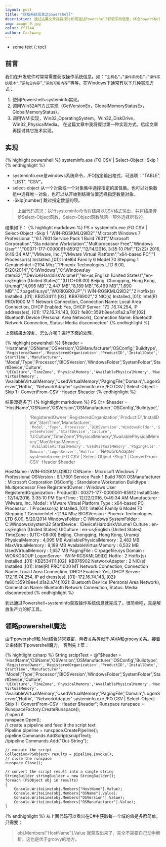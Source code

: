 ```yaml
---
layout: post
title: "获取系统信息之powershell"
description: 通过这篇文章我将探讨如何通过Powershell获取系统信息，体会powershell的魔法魅力。 
img: image-9.jpg
color: ff1744
author: Carlwang
---
```


* some text
{: toc}

## 前言
我们在开发软件时常常需要获取操作系统信息，如：``”主机名“``，``”操作系统名“``，``”操作系统版本“``,``“系统总内存”``,``“系统可用内存”``等等。在Windows下通常有以下几种实现方式：
1. 使用Powershell+systeminfo实现。
2. 调用Win32API方式实现（GetVersionEx，GlobalMemoryStatusEx，GlobalMemoryStatus）。
3. 调用WMI实现，Win32_OperatingSystem，Win32_DiskDrive，Win32_PhysicalMedia。
在这篇文章中我将探讨第一种实现方式。后续文章再探讨其它技术实现。

## 实现
{% highlight powershell %}
systeminfo.exe /FO CSV |
  Select-Object -Skip 1
{% endhighlight %}
- systeminfo.exe是windows系统命令，/FO指定输出格式，可选项："TABLE", "LIST", "CSV"。
- select-object 从一个对象或一个对象集中选择指定的属性集。也可以对象数组中选择唯一对象，也可以从开始到结束位置选择指定数量对象。
- -Skip[number] 跳过指定数量的项。



> 上面代码意思：执行systeminfo命令将结果以CSV格式输出，并将结果传给Select-Object函数，Select-Object函数除第一项外选择所有的。

结果如下：
{% highlight markdown %}
PS > systeminfo.exe /FO CSV | Select-Object -Skip 1
"WIN-RGSKMLQ9ID2","Microsoft Windows 7 Professional ","6.1.7601 Service Pack 1 Build 7601","Microsoft Corporation","Sta
ndalone Workstation","Multiprocessor Free","Windows User","","00371-177-0000061-85912","12/14/2016, 3:35:10 PM","12/22/
2016, 9:49:34 AM","VMware, Inc.","VMware Virtual Platform","x64-based PC","1 Processor(s) Installed.,[01]: Intel64 Fami
ly 6 Model 70 Stepping 1 GenuineIntel ~2194 Mhz","Phoenix Technologies LTD 6.00, 5/20/2014","C:\Windows","C:\Windows\sy
stem32","\Device\HarddiskVolume1","en-us;English (United States)","en-us;English (United States)","(UTC+08:00) Beijing,
 Chongqing, Hong Kong, Urumqi","4,095 MB","2,447 MB","8,189 MB","6,499 MB","1,690 MB","C:\pagefile.sys","WORKGROUP","\\
WIN-RGSKMLQ9ID2","2 Hotfix(s) Installed.,[01]: KB2534111,[02]: KB976902","2 NIC(s) Installed.,[01]: Intel(R) PRO/1000 M
T Network Connection,      Connection Name: Local Area Connection,      DHCP Enabled:    Yes,      DHCP Server:     172
.16.74.254,      IP address(es),      [01]: 172.16.74.143,      [02]: fe80::3591:8ee4:d1a2:a74f,[02]: Bluetooth Device
(Personal Area Network),      Connection Name: Bluetooth Network Connection,      Status:          Media disconnected"
{% endhighlight %}

上面结果太凌乱，怎么办呢？进行下面的处理。

{% highlight powershell %}
$header = 'Hostname','OSName','OSVersion','OSManufacturer','OSConfig','Buildtype',`
'RegisteredOwner','RegisteredOrganization','ProductID','InstallDate','StartTime','Manufacturer',`
'Model','Type','Processor','BIOSVersion','WindowsFolder','SystemFolder','StartDevice','Culture',`
'UICulture','TimeZone','PhysicalMemory','AvailablePhysicalMemory','MaxVirtualMemory',`
'AvailableVirtualMemory','UsedVirtualMemory','PagingFile','Domain','LogonServer','Hotfix',`
'NetworkAdapter'
systeminfo.exe /FO CSV |
  Select-Object -Skip 1 |
  ConvertFrom-CSV -Header $header
{% endhighlight %}

结果漂亮多了!
{% hightlight markdown %}
PS C:\> $header = 'HostName','OSName','OSVersion','OSManufacturer','OSConfig','Buildtype',`
>> 'RegisteredOwner','RegisteredOrganization','ProductID','InstallDate','StartTime','Manufacturer',`
>> 'Model','Type','Processor','BIOSVersion','WindowsFolder','SystemFolder','StartDevice','Culture',`
>> 'UICulture','TimeZone','PhysicalMemory','AvailablePhysicalMemory','MaxVirtualMemory',`
>> 'AvailableVirtualMemory','UsedVirtualMemory','PagingFile','Domain','LogonServer','Hotfix',`
>> 'NetworkAdapter'
>> systeminfo.exe /FO CSV |
>>   Select-Object -Skip 1 |
>>   ConvertFrom-CSV -Header $header
>>


HostName                : WIN-RGSKMLQ9ID2
OSName                  : Microsoft Windows 7 Professional
OSVersion               : 6.1.7601 Service Pack 1 Build 7601
OSManufacturer          : Microsoft Corporation
OSConfig                : Standalone Workstation
Buildtype               : Multiprocessor Free
RegisteredOwner         : Windows User
RegisteredOrganization  :
ProductID               : 00371-177-0000061-85912
InstallDate             : 12/14/2016, 3:35:10 PM
StartTime               : 12/22/2016, 9:49:34 AM
Manufacturer            : VMware, Inc.
Model                   : VMware Virtual Platform
Type                    : x64-based PC
Processor               : 1 Processor(s) Installed.,[01]: Intel64 Family 6 Model 70 Stepping 1 GenuineIntel ~2194 Mhz
BIOSVersion             : Phoenix Technologies LTD 6.00, 5/20/2014
WindowsFolder           : C:\Windows
SystemFolder            : C:\Windows\system32
StartDevice             : \Device\HarddiskVolume1
Culture                 : en-us;English (United States)
UICulture               : en-us;English (United States)
TimeZone                : (UTC+08:00) Beijing, Chongqing, Hong Kong, Urumqi
PhysicalMemory          : 4,095 MB
AvailablePhysicalMemory : 2,482 MB
MaxVirtualMemory        : 8,189 MB
AvailableVirtualMemory  : 6,532 MB
UsedVirtualMemory       : 1,657 MB
PagingFile              : C:\pagefile.sys
Domain                  : WORKGROUP
LogonServer             : \\WIN-RGSKMLQ9ID2
Hotfix                  : 2 Hotfix(s) Installed.,[01]: KB2534111,[02]: KB976902
NetworkAdapter          : 2 NIC(s) Installed.,[01]: Intel(R) PRO/1000 MT Network Connection,      Connection Name: Loca
                          l Area Connection,      DHCP Enabled:    Yes,      DHCP Server:     172.16.74.254,      IP ad
                          dress(es),      [01]: 172.16.74.143,      [02]: fe80::3591:8ee4:d1a2:a74f,[02]: Bluetooth Dev
                          ice (Personal Area Network),      Connection Name: Bluetooth Network Connection,      Status:
                                    Media disconnected
{% endhighlight %}

到此通过Powershell+systeminfo获取操作系统信息就完成了。很简单吧，真是解放生产力的好工具。

## 领略powershell魔法
由于powershell和.Net结合非常紧密，两者关系类似于JAVA和groovy关系。接着让来体验下powershell魔力。
客到先上菜：

{% hightlight csharp %}
	String srciptText = @"$header = 'HostName','OSName','OSVersion','OSManufacturer','OSConfig','Buildtype',`
	'RegisteredOwner','RegisteredOrganization','ProductID','InstallDate','StartTime','Manufacturer',`
	'Model','Type','Processor','BIOSVersion','WindowsFolder','SystemFolder','StartDevice','Culture',`
	'UICulture','TimeZone','PhysicalMemory','AvailablePhysicalMemory','MaxVirtualMemory',`
	'AvailableVirtualMemory','UsedVirtualMemory','PagingFile','Domain','LogonServer','Hotfix',`
	'NetworkAdapter'
	systeminfo.exe /FO CSV |
	  Select-Object -Skip 1 |
	  ConvertFrom-CSV -Header $header";
    Runspace runspace = RunspaceFactory.CreateRunspace();  
    // open it  
    runspace.Open();  
    // create a pipeline and feed it the script text  
    Pipeline pipeline = runspace.CreatePipeline();
    pipeline.Commands.AddScript(srciptText);  
    //pipeline.Commands.Add("Out-String");  

    // execute the script  
    Collection<PSObject> results = pipeline.Invoke();  
    // close the runspace  
    runspace.Close();  

    // convert the script result into a single string  
    StringBuilder stringBuilder = new StringBuilder();  
    foreach (PSObject obj in results)
    {
        Console.WriteLine(obj.Members["HostName"].Value);
        Console.WriteLine(obj.Members["OSName"].Value);
        Console.WriteLine(obj.Members["OSVersion"].Value);
        Console.WriteLine(obj.Members["OSManufacturer"].Value);
    }
{% endhighlight %}
从上面代码可以看出在C#中获取每一个域的值是多麽简单，只需要：
> obj.Members["HostName"].Value
就获取出来了，完全不需要自己动手解析。这也是优于groovy的地方。